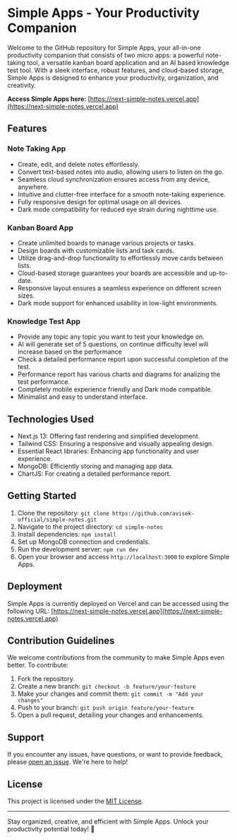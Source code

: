# Simple Apps - Your Productivity Companion

Welcome to the GitHub repository for Simple Apps, your all-in-one productivity companion that consists of two micro apps: a powerful note-taking tool, a versatile kanban board application and an AI based knowledge test tool. With a sleek interface, robust features, and cloud-based storage, Simple Apps is designed to enhance your productivity, organization, and creativity.

**Access Simple Apps here:** [https://next-simple-notes.vercel.app](https://next-simple-notes.vercel.app)

## Features

### Note Taking App

- Create, edit, and delete notes effortlessly.
- Convert text-based notes into audio, allowing users to listen on the go.
- Seamless cloud synchronization ensures access from any device, anywhere.
- Intuitive and clutter-free interface for a smooth note-taking experience.
- Fully responsive design for optimal usage on all devices.
- Dark mode compatibility for reduced eye strain during nighttime use.

### Kanban Board App

- Create unlimited boards to manage various projects or tasks.
- Design boards with customizable lists and task cards.
- Utilize drag-and-drop functionality to effortlessly move cards between lists.
- Cloud-based storage guarantees your boards are accessible and up-to-date.
- Responsive layout ensures a seamless experience on different screen sizes.
- Dark mode support for enhanced usability in low-light environments.

### Knowledge Test App

- Provide any topic any topic you want to test your knowledge on.
- AI will generate set of 5 questions, on continue difficulty level will increase based on the performance
- Check a detailed performance report upon successful completion of the test.
- Performance report has various charts and diagrams for analizing the test performance.
- Completely mobile experience friendly and Dark mode compatible.
- Minimalist and easy to understand interface.

## Technologies Used

- Next.js 13: Offering fast rendering and simplified development.
- Tailwind CSS: Ensuring a responsive and visually appealing design.
- Essential React libraries: Enhancing app functionality and user experience.
- MongoDB: Efficiently storing and managing app data.
- ChartJS: For creating a detailed performance report.

## Getting Started

1. Clone the repository: `git clone https://github.com/avisek-official/simple-notes.git`
2. Navigate to the project directory: `cd simple-notes`
3. Install dependencies: `npm install`
4. Set up MongoDB connection and credentials.
5. Run the development server: `npm run dev`
6. Open your browser and access `http://localhost:3000` to explore Simple Apps.

## Deployment

Simple Apps is currently deployed on Vercel and can be accessed using the following URL: [https://next-simple-notes.vercel.app](https://next-simple-notes.vercel.app)

## Contribution Guidelines

We welcome contributions from the community to make Simple Apps even better. To contribute:

1. Fork the repository.
2. Create a new branch: `git checkout -b feature/your-feature`
3. Make your changes and commit them: `git commit -m "Add your changes"`
4. Push to your branch: `git push origin feature/your-feature`
5. Open a pull request, detailing your changes and enhancements.

## Support

If you encounter any issues, have questions, or want to provide feedback, please [open an issue](https://github.com/your-username/simple-apps/issues). We're here to help!

## License

This project is licensed under the [MIT License](LICENSE).

---

Stay organized, creative, and efficient with Simple Apps. Unlock your productivity potential today! 🚀
